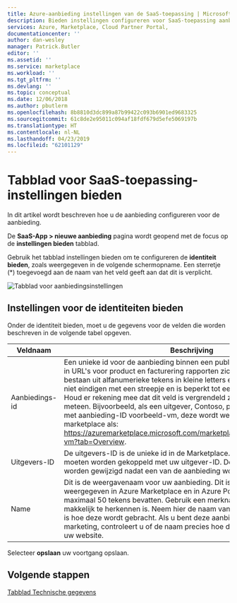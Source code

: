 ```yaml
---
title: Azure-aanbieding instellingen van de SaaS-toepassing | Microsoft Docs
description: Bieden instellingen configureren voor SaaS-toepassing aanbieding op Azure Marketplace.
services: Azure, Marketplace, Cloud Partner Portal,
documentationcenter: ''
author: dan-wesley
manager: Patrick.Butler
editor: ''
ms.assetid: ''
ms.service: marketplace
ms.workload: ''
ms.tgt_pltfrm: ''
ms.devlang: ''
ms.topic: conceptual
ms.date: 12/06/2018
ms.author: pbutlerm
ms.openlocfilehash: 8b8810d3dc899a87b99422c093b6901ed9683325
ms.sourcegitcommit: 61c8de2e95011c094af18fdf679d5efe5069197b
ms.translationtype: HT
ms.contentlocale: nl-NL
ms.lasthandoff: 04/23/2019
ms.locfileid: "62101129"
---
```

# <a name="saas-application-offer-settings-tab"></a>Tabblad voor SaaS-toepassing-instellingen bieden

In dit artikel wordt beschreven hoe u de aanbieding configureren voor de aanbieding.

De **SaaS-App > nieuwe aanbieding** pagina wordt geopend met de focus op de **instellingen bieden** tabblad. 

Gebruik het tabblad instellingen bieden om te configureren de **identiteit bieden**, zoals weergegeven in de volgende schermopname. Een sterretje (*) toegevoegd aan de naam van het veld geeft aan dat dit is verplicht.

![Tabblad voor aanbiedingsinstellingen](./media/saas-new-offer.png)

## <a name="offer-identity-settings"></a>Instellingen voor de identiteiten bieden

Onder de identiteit bieden, moet u de gegevens voor de velden die worden beschreven in de volgende tabel opgeven. 


|  **Veldnaam**   |  **Beschrijving**  |
|  ---------------   |  ---------------  |
|    Aanbiedings-id  |  Een unieke id voor de aanbieding binnen een publisher-profiel. Deze ID zijn in URL's voor product en facturering rapporten zichtbaar. De id kan alleen bestaan uit alfanumerieke tekens in kleine letters en streepjes (-). De ID mag niet eindigen met een streepje en is beperkt tot een maximum van 50 tekens. Houd er rekening mee dat dit veld is vergrendeld zodra een aanbieding live meteen. Bijvoorbeeld, als een uitgever, Contoso, publiceert een aanbieding met aanbieding-ID voorbeeld-vm, deze wordt weergegeven in Azure marketplace als: https://azuremarketplace.microsoft.com/marketplace/apps/contoso.sample-vm?tab=Overview.                 |
|  Uitgevers-ID    |  De uitgevers-ID is de unieke id in de Marketplace. Al uw aanbiedingen moeten worden gekoppeld met uw uitgever-ID. De uitgevers-ID kan niet worden gewijzigd nadat een van de aanbieding wordt opgeslagen...                |
|  Name      |   Dit is de weergavenaam voor uw aanbieding. Dit is de naam die wordt weergegeven in Azure Marketplace en in Azure Portal. De naam mag maximaal 50 tekens bevatten. Gebruik een merknaam voor het product die makkelijk te herkennen is. Neem hier de naam van uw bedrijf niet, tenzij dat is hoe deze wordt gebracht. Als u bent deze aanbieding op uw eigen website marketing, controleert u of de naam precies hoe deze wordt weergegeven in uw website.               |

Selecteer **opslaan** uw voortgang opslaan.

## <a name="next-steps"></a>Volgende stappen

[Tabblad Technische gegevens](./cpp-technical-info-tab.md)
